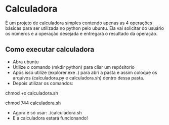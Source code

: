 # **Calculadora**
 
É um projeto de calculadora simples contendo apenas as 4 operações básicas para ser utilizada no python pelo ubuntu.
Ela vai solicitar do usuário os números e a operação desejada e entregará o resultado da operação.



## Como executar calculadora
- Abra ubuntu
- Utilize o comando (mkdir python) para cliar um repósitorio 
- Após isso utilize (explorer.exe .) para abri a pasta e assim coloque os arquivos (calculadora.py e calculadora.sh) dentro dessa pasta.
- Depois utilizar os comandos:

chmod +x calculadora.sh

chmod 744 calculadora.sh

- Agora é só usar: ./calculadora.sh
- E a calculadora estará funcionando!
